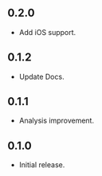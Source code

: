 ## 0.2.0

- Add iOS support.

## 0.1.2

- Update Docs.

## 0.1.1

- Analysis improvement.

## 0.1.0

- Initial release.
